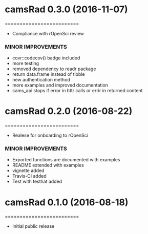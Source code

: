 # camsRad 0.3.0 (2016-11-07)
=========================
* Compliance with rOpenSci review
### MINOR IMPROVEMENTS
* covr::codecov() badge included
* more testing
* removed dependency to readr package
* return data.frame instead of tibble
* new authentication method
* more examples and improved documentation
* cams_api stops if error in httr calls or errir in returned content

# camsRad 0.2.0 (2016-08-22)
=========================
* Realese for onboarding to rOpenSci
### MINOR IMPROVEMENTS
* Exported functions are documented with examples
* README extended with examples
* vignette added
* Travis-CI added
* Test with testhat added


# camsRad 0.1.0 (2016-08-18)
=========================
* Initial public release
